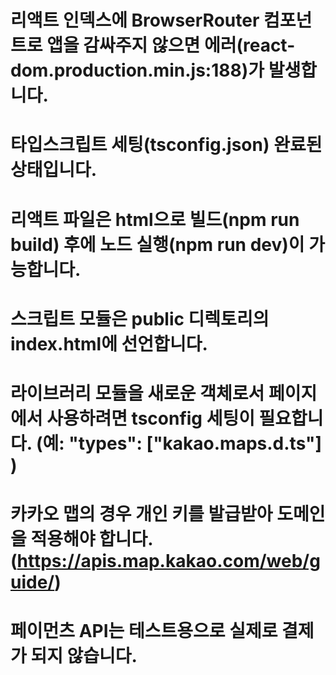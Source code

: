 # 리액트 인덱스에 BrowserRouter 컴포넌트로 앱을 감싸주지 않으면 에러(react-dom.production.min.js:188)가 발생합니다.

# 타입스크립트 세팅(tsconfig.json) 완료된 상태입니다.

# 리액트 파일은 html으로 빌드(npm run build) 후에 노드 실행(npm run dev)이 가능합니다.

# 스크립트 모듈은 public 디렉토리의 index.html에 선언합니다.

# 라이브러리 모듈을 새로운 객체로서 페이지에서 사용하려면 tsconfig 세팅이 필요합니다. (예: "types": ["kakao.maps.d.ts"] )

# 카카오 맵의 경우 개인 키를 발급받아 도메인을 적용해야 합니다. (https://apis.map.kakao.com/web/guide/)

# 페이먼츠 API는 테스트용으로 실제로 결제가 되지 않습니다.
